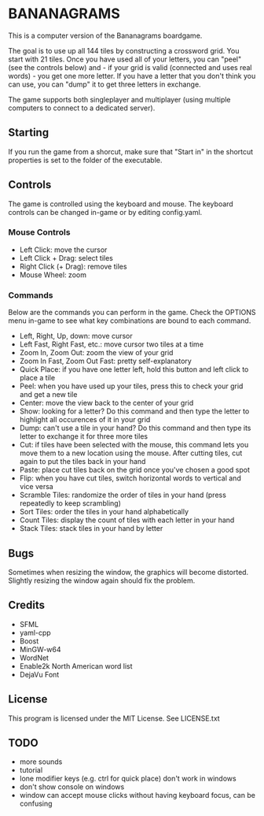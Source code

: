 # BANANAGRAMS #
This is a computer version of the Bananagrams boardgame.

The goal is to use up all 144 tiles by constructing a crossword grid. You start
with 21 tiles. Once you have used all of your letters, you can "peel" (see the
controls below) and - if your grid is valid (connected and uses real words) -
you get one more letter. If you have a letter that you don't think you can use,
you can "dump" it to get three letters in exchange.

The game supports both singleplayer and multiplayer (using multiple computers to
connect to a dedicated server).

## Starting ##

If you run the game from a shorcut, make sure that "Start in" in the shortcut
properties is set to the folder of the executable.

## Controls ##

The game is controlled using the keyboard and mouse. The keyboard controls can
be changed in-game or by editing config.yaml.

### Mouse Controls ###

 * Left Click: move the cursor
 * Left Click + Drag: select tiles
 * Right Click (+ Drag): remove tiles
 * Mouse Wheel: zoom

### Commands ####

Below are the commands you can perform in the game. Check the OPTIONS menu
in-game to see what key combinations are bound to each command.

* Left, Right, Up, down: move cursor
* Left Fast, Right Fast, etc.: move cursor two tiles at a time
* Zoom In, Zoom Out: zoom the view of your grid
* Zoom In Fast, Zoom Out Fast: pretty self-explanatory
* Quick Place: if you have one letter left, hold this button and left click to
  place a tile
* Peel: when you have used up your tiles, press this to check your grid and get
  a new tile
* Center: move the view back to the center of your grid
* Show: looking for a letter? Do this command and then type the letter to
  highlight all occurences of it in your grid
* Dump: can't use a tile in your hand? Do this command and then type its letter
  to exchange it for three more tiles
* Cut: if tiles have been selected with the mouse, this command lets you move
  them to a new location using the mouse. After cutting tiles, cut again to put
  the tiles back in your hand
* Paste: place cut tiles back on the grid once you've chosen a good spot
* Flip: when you have cut tiles, switch horizontal words to vertical and vice
  versa
* Scramble Tiles: randomize the order of tiles in your hand (press repeatedly to
  keep scrambling)
* Sort Tiles: order the tiles in your hand alphabetically
* Count Tiles: display the count of tiles with each letter in your hand
* Stack Tiles: stack tiles in your hand by letter

## Bugs ##

Sometimes when resizing the window, the graphics will become distorted. Slightly
resizing the window again should fix the problem.

## Credits ##

 * SFML
 * yaml-cpp
 * Boost
 * MinGW-w64
 * WordNet
 * Enable2k North American word list
 * DejaVu Font

## License ##

This program is licensed under the MIT License. See LICENSE.txt

## TODO ##

 * more sounds
 * tutorial
 * lone modifier keys (e.g. ctrl for quick place) don't work in windows
 * don't show console on windows
 * window can accept mouse clicks without having keyboard focus, can be
   confusing
